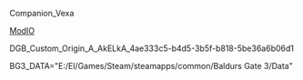 Companion_Vexa

[ModIO](https://mod.io/g/baldursgate3/m/vexa-custom-origin#description)

DGB_Custom_Origin_A_AkELkA_4ae333c5-b4d5-3b5f-b818-5be36a6b06d1

BG3_DATA="E:/El/Games/Steam/steamapps/common/Baldurs Gate 3/Data"
